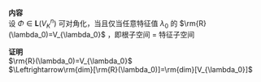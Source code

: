 **内容**  
设 $\Phi\in\mathbf{L}(V_K^n)$ 可对角化，当且仅当任意特征值 $\lambda_0$ 的 $\rm{R}(\lambda_0)=V_{\lambda_0}$ ，即根子空间 $=$ 特征子空间  
  
**证明**  
$\rm{R}(\lambda_0)=V_{\lambda_0}$  
$\Leftrightarrow\rm{dim}[\rm{R}(\lambda_0)]=\rm{dim}[V_{\lambda_0}]$  
